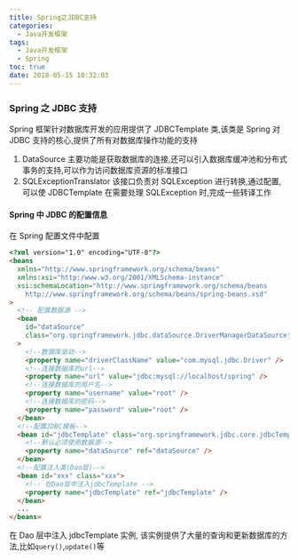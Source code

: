 ```yaml
---
title: Spring之JDBC支持
categories:
  - Java开发框架
tags:
  - Java开发框架
  - Spring
toc: true
date: 2018-05-15 10:32:03
---
```


### Spring 之 JDBC 支持

Spring 框架针对数据库开发的应用提供了 JDBCTemplate 类,该类是 Spring 对 JDBC 支持的核心,提供了所有对数据库操作功能的支持

1. DataSource
   主要功能是获取数据库的连接,还可以引入数据库缓冲池和分布式事务的支持,可以作为访问数据库资源的标准接口
2. SQLExceptionTranslator
   该接口负责对 SQLException 进行转换,通过配置,可以使 JDBCTemplate 在需要处理 SQLException 时,完成一些转译工作

#### Spring 中 JDBC 的配置信息

在 Spring 配置文件中配置

```html
<?xml version="1.0" encoding="UTF-8"?>
<beans
  xmlns="http://www.springframework.org/schema/beans"
  xmlns:xsi="http:/www.w3.org/2001/XMLSchema-instance"
  xsi:schemaLocation="http://www.springframework.org/schema/beans
    http://www.springframework.org/schema/beans/spring-beans.xsd"
>
  <!-- 配置数据源 -->
  <bean
    id="dataSource"
    class="org.springframework.jdbc.dataSource.DriverManagerDataSource"
  >
    <!--数据库驱动-->
    <property name="driverClassName" value="com.mysql.jdbc.Driver" />
    <!--连接数据库的url-->
    <property name="url" value="jdbc:mysql://localhost/spring" />
    <!--连接数据库的用户名-->
    <property name="username" value="root" />
    <!--连接数据库的密码-->
    <property name="password" value="root" />
  </bean>
  <!--配置JDBC模板-->
  <bean id="jdbcTemplate" class="org.springframework.jdbc.core.jdbcTemplate">
    <!--默认必须使用数据源-->
    <property name="dataSource" ref="dataSource" />
  </bean>
  <!--配置注入类(Dao层)-->
  <bean id="xxx" class="xxx">
    <!-- 在Dao层中注入jdbcTemplate -->
    <property name="jdbcTemplate" ref="jdbcTemplate" />
  </bean>
  ...
</beans>
```

在 Dao 层中注入 jdbcTemplate 实例, 该实例提供了大量的查询和更新数据库的方法,比如`query()`,`update()`等
